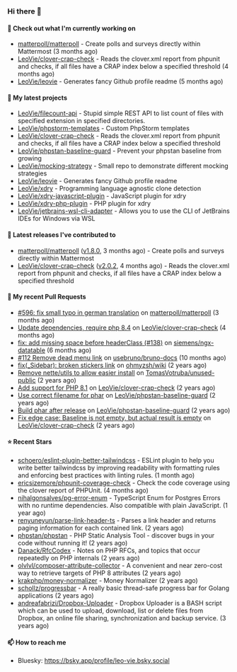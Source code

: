 ### Hi there 👋

#### 👷 Check out what I'm currently working on

- [matterpoll/matterpoll](https://github.com/matterpoll/matterpoll) - Create polls and surveys directly within Mattermost (3 months ago)
- [LeoVie/clover-crap-check](https://github.com/LeoVie/clover-crap-check) - Reads the clover.xml report from phpunit and checks, if all files have a CRAP index below a specified threshold (4 months ago)
- [LeoVie/leovie](https://github.com/LeoVie/leovie) - Generates fancy Github profile readme (5 months ago)

#### 🌱 My latest projects

- [LeoVie/filecount-api](https://github.com/LeoVie/filecount-api) - Stupid simple REST API to list count of files with specified extension in specified directories.
- [LeoVie/phpstorm-templates](https://github.com/LeoVie/phpstorm-templates) - Custom PhpStorm templates
- [LeoVie/clover-crap-check](https://github.com/LeoVie/clover-crap-check) - Reads the clover.xml report from phpunit and checks, if all files have a CRAP index below a specified threshold
- [LeoVie/phpstan-baseline-guard](https://github.com/LeoVie/phpstan-baseline-guard) - Prevent your phpstan baseline from growing
- [LeoVie/mocking-strategy](https://github.com/LeoVie/mocking-strategy) - Small repo to demonstrate different mocking strategies
- [LeoVie/leovie](https://github.com/LeoVie/leovie) - Generates fancy Github profile readme
- [LeoVie/xdry](https://github.com/LeoVie/xdry) - Programming language agnostic clone detection
- [LeoVie/xdry-javascript-plugin](https://github.com/LeoVie/xdry-javascript-plugin) - JavaScript plugin for xdry
- [LeoVie/xdry-php-plugin](https://github.com/LeoVie/xdry-php-plugin) - PHP plugin for xdry
- [LeoVie/jetbrains-wsl-cli-adapter](https://github.com/LeoVie/jetbrains-wsl-cli-adapter) - Allows you to use the CLI of JetBrains IDEs for Windows via WSL

#### 🔭 Latest releases I've contributed to

- [matterpoll/matterpoll](https://github.com/matterpoll/matterpoll) ([v1.8.0](https://github.com/matterpoll/matterpoll/releases/tag/v1.8.0), 3 months ago) - Create polls and surveys directly within Mattermost
- [LeoVie/clover-crap-check](https://github.com/LeoVie/clover-crap-check) ([v2.0.2](https://github.com/LeoVie/clover-crap-check/releases/tag/v2.0.2), 4 months ago) - Reads the clover.xml report from phpunit and checks, if all files have a CRAP index below a specified threshold

#### 🔨 My recent Pull Requests

- [#596: fix small typo in german translation](https://github.com/matterpoll/matterpoll/pull/597) on [matterpoll/matterpoll](https://github.com/matterpoll/matterpoll) (3 months ago)
- [Update dependencies, require php 8.4](https://github.com/LeoVie/clover-crap-check/pull/11) on [LeoVie/clover-crap-check](https://github.com/LeoVie/clover-crap-check) (4 months ago)
- [fix: add missing space before headerClass (#138)](https://github.com/siemens/ngx-datatable/pull/139) on [siemens/ngx-datatable](https://github.com/siemens/ngx-datatable) (6 months ago)
- [#112 Remove dead menu link](https://github.com/usebruno/bruno-docs/pull/113) on [usebruno/bruno-docs](https://github.com/usebruno/bruno-docs) (10 months ago)
- [fix(_Sidebar): broken stickers link](https://github.com/ohmyzsh/wiki/pull/43) on [ohmyzsh/wiki](https://github.com/ohmyzsh/wiki) (2 years ago)
- [Remove nette/utils to allow easier install](https://github.com/TomasVotruba/unused-public/pull/87) on [TomasVotruba/unused-public](https://github.com/TomasVotruba/unused-public) (2 years ago)
- [Add support for PHP 8.1](https://github.com/LeoVie/clover-crap-check/pull/10) on [LeoVie/clover-crap-check](https://github.com/LeoVie/clover-crap-check) (2 years ago)
- [Use correct filename for phar](https://github.com/LeoVie/phpstan-baseline-guard/pull/12) on [LeoVie/phpstan-baseline-guard](https://github.com/LeoVie/phpstan-baseline-guard) (2 years ago)
- [Build phar after release](https://github.com/LeoVie/phpstan-baseline-guard/pull/11) on [LeoVie/phpstan-baseline-guard](https://github.com/LeoVie/phpstan-baseline-guard) (2 years ago)
- [Fix edge case: Baseline is not empty, but actual result is empty](https://github.com/LeoVie/clover-crap-check/pull/9) on [LeoVie/clover-crap-check](https://github.com/LeoVie/clover-crap-check) (2 years ago)

#### ⭐ Recent Stars

- [schoero/eslint-plugin-better-tailwindcss](https://github.com/schoero/eslint-plugin-better-tailwindcss) - ESLint plugin to help you write better tailwindcss by improving readability with formatting rules and enforcing best practices with linting rules. (1 month ago)
- [ericsizemore/phpunit-coverage-check](https://github.com/ericsizemore/phpunit-coverage-check) - Check the code coverage using the clover report of PHPUnit. (4 months ago)
- [nihalgonsalves/pg-error-enum](https://github.com/nihalgonsalves/pg-error-enum) - TypeScript Enum for Postgres Errors with no runtime dependencies. Also compatible with plain JavaScript. (1 year ago)
- [renyuneyun/parse-link-header-ts](https://github.com/renyuneyun/parse-link-header-ts) - Parses a link header and returns paging information for each contained link. (2 years ago)
- [phpstan/phpstan](https://github.com/phpstan/phpstan) - PHP Static Analysis Tool - discover bugs in your code without running it! (2 years ago)
- [Danack/RfcCodex](https://github.com/Danack/RfcCodex) - Notes on PHP RFCs, and topics that occur repeatedly on PHP internals (2 years ago)
- [olvlvl/composer-attribute-collector](https://github.com/olvlvl/composer-attribute-collector) - A convenient and near zero-cost way to retrieve targets of PHP 8 attributes (2 years ago)
- [krakphp/money-normalizer](https://github.com/krakphp/money-normalizer) - Money Normalizer (2 years ago)
- [schollz/progressbar](https://github.com/schollz/progressbar) - A really basic thread-safe progress bar for Golang applications (2 years ago)
- [andreafabrizi/Dropbox-Uploader](https://github.com/andreafabrizi/Dropbox-Uploader) - Dropbox Uploader is a BASH script which can be used to upload, download, list or delete files from Dropbox, an online file sharing, synchronization and backup service. (3 years ago)

#### 📫 How to reach me

- Bluesky: https://bsky.app/profile/leo-vie.bsky.social
